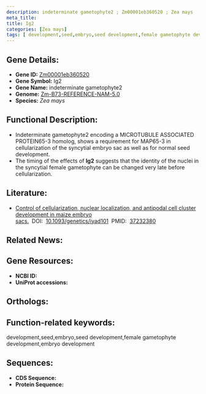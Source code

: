 ```yaml
---
description: indeterminate gametophyte2 ; Zm00001eb360520 ; Zea mays
meta_title:
title: Ig2
categories: [Zea mays]
tags: [ development,seed,embryo,seed development,female gametophyte development,embryo development ]
---
```


## Gene Details:
- **Gene ID:**	[Zm00001eb360520]()
- **Gene Symbol:** Ig2
- **Gene Name:** indeterminate gametophyte2
- **Genome:** [Zm-B73-REFERENCE-NAM-5.0]()
- **Species:** *Zea mays*

## Functional Description:
   - Indeterminate gametophyte2 encoding a MICROTUBULE ASSOCIATED PROTEIN65-3 homolog, shows a requirement for MAP65-3 in cellularization of the syncytial embryo sac as well as for normal seed development.
   - The timing of the effects of **Ig2** suggests that the identity of the nuclei in the syncytial female gametophyte can be changed very late before cellularization.

## Literature:
   - [Control of cellularization, nuclear localization, and antipodal cell cluster development in maize embryo sacs.]( https://academic.oup.com/genetics/article-abstract/225/2/iyad101/7180095?redirectedFrom=fulltext&login=false)&nbsp;&nbsp;DOI:&nbsp;&nbsp;[10.1093/genetics/iyad101](https://academic.oup.com/genetics/article-abstract/225/2/iyad101/7180095?redirectedFrom=fulltext&login=false)&nbsp;&nbsp;PMID:&nbsp;&nbsp;[37232380](https://pubmed.ncbi.nlm.nih.gov/37232380/)

## Related News:

## Gene Resources:
- **NCBI ID:** [](https://www.ncbi.nlm.nih.gov/gene/?term=)
- **UniProt accessions:** [](https://www.uniprot.org/uniprotkb//entry)

## Orthologs:

## Function-related keywords:
development,seed,embryo,seed development,female gametophyte development,embryo development

## Sequences:
- **CDS Sequence:**
- **Protein Sequence:**
